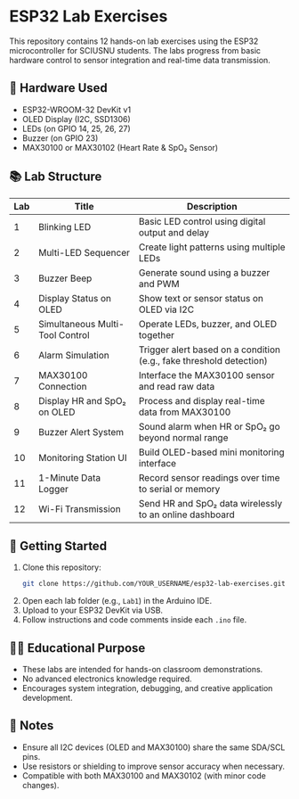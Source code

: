 # ESP32 Lab Exercises

This repository contains 12 hands-on lab exercises using the ESP32 microcontroller for SCIUSNU students. The labs progress from basic hardware control to sensor integration and real-time data transmission.

## 🔧 Hardware Used
- ESP32-WROOM-32 DevKit v1
- OLED Display (I2C, SSD1306)
- LEDs (on GPIO 14, 25, 26, 27)
- Buzzer (on GPIO 23)
- MAX30100 or MAX30102 (Heart Rate & SpO₂ Sensor)

## 📚 Lab Structure

| Lab | Title                             | Description                                                             |
|-----|-----------------------------------|-------------------------------------------------------------------------|
| 1   | Blinking LED                      | Basic LED control using digital output and delay                        |
| 2   | Multi-LED Sequencer               | Create light patterns using multiple LEDs                               |
| 3   | Buzzer Beep                       | Generate sound using a buzzer and PWM                                   |
| 4   | Display Status on OLED            | Show text or sensor status on OLED via I2C                              |
| 5   | Simultaneous Multi-Tool Control   | Operate LEDs, buzzer, and OLED together                                 |
| 6   | Alarm Simulation                  | Trigger alert based on a condition (e.g., fake threshold detection)     |
| 7   | MAX30100 Connection               | Interface the MAX30100 sensor and read raw data                         |
| 8   | Display HR and SpO₂ on OLED       | Process and display real-time data from MAX30100                        |
| 9   | Buzzer Alert System               | Sound alarm when HR or SpO₂ go beyond normal range                      |
| 10  | Monitoring Station UI             | Build OLED-based mini monitoring interface                              |
| 11  | 1-Minute Data Logger              | Record sensor readings over time to serial or memory                    |
| 12  | Wi-Fi Transmission                | Send HR and SpO₂ data wirelessly to an online dashboard                 |

## 🚀 Getting Started

1. Clone this repository:
    ```bash
    git clone https://github.com/YOUR_USERNAME/esp32-lab-exercises.git
    ```
2. Open each lab folder (e.g., `Lab1`) in the Arduino IDE.
3. Upload to your ESP32 DevKit via USB.
4. Follow instructions and code comments inside each `.ino` file.

## 👩‍🔬 Educational Purpose

- These labs are intended for hands-on classroom demonstrations.
- No advanced electronics knowledge required.
- Encourages system integration, debugging, and creative application development.

## 📌 Notes

- Ensure all I2C devices (OLED and MAX30100) share the same SDA/SCL pins.
- Use resistors or shielding to improve sensor accuracy when necessary.
- Compatible with both MAX30100 and MAX30102 (with minor code changes).
